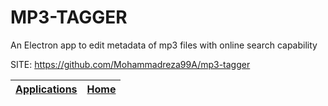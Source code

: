 # MP3-TAGGER
 
 An Electron app to edit metadata of mp3 files with online  search capability
 
 SITE: https://github.com/Mohammadreza99A/mp3-tagger

 | [Applications](https://portable-linux-apps.github.io/apps.html) | [Home](https://portable-linux-apps.github.io)
 | --- | --- |
